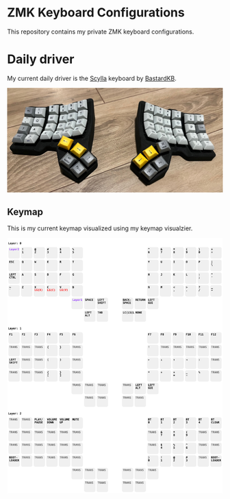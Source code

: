 # ZMK Keyboard Configurations

This repository contains my private ZMK keyboard configurations.

# Daily driver

My current daily driver is the [Scylla](https://github.com/Bastardkb/Scylla)
keyboard by [BastardKB](https://bastardkb.com).

![Scylla](docs/scylla.jpeg)

## Keymap

This is my current keymap visualized using my keymap visualzier.

![Scylla Keymap](docs/scylla_keymap.png)
